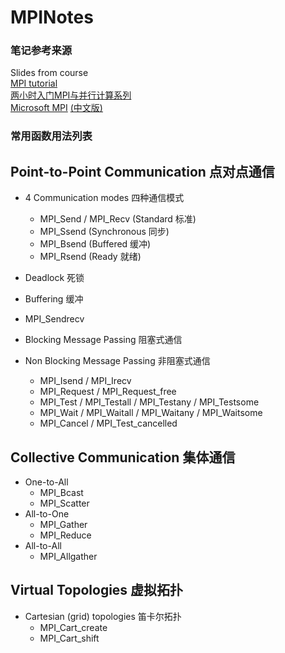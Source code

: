 # MPINotes
### 笔记参考来源
Slides from course  
[MPI tutorial](https://mpitutorial.com/tutorials/)  
[两小时入门MPI与并行计算系列](https://zhuanlan.zhihu.com/p/355652501)  
[Microsoft MPI](https://learn.microsoft.com/en-us/message-passing-interface/microsoft-mpi)  [(中文版)](https://learn.microsoft.com/zh-cn/message-passing-interface/microsoft-mpi)  

### 常用函数用法列表

##  Point-to-Point Communication 点对点通信  
* 4 Communication modes 四种通信模式
  * MPI_Send / MPI_Recv (Standard 标准)  
  * MPI_Ssend (Synchronous 同步)  
  * MPI_Bsend (Buffered 缓冲) 
  * MPI_Rsend (Ready 就绪)
* Deadlock 死锁
* Buffering 缓冲
* MPI_Sendrecv
* Blocking Message Passing 阻塞式通信  

* Non Blocking Message Passing 非阻塞式通信  
  * MPI_Isend / MPI_Irecv  
  * MPI_Request / MPI_Request_free
  * MPI_Test / MPI_Testall / MPI_Testany / MPI_Testsome
  * MPI_Wait / MPI_Waitall / MPI_Waitany / MPI_Waitsome
  * MPI_Cancel / MPI_Test_cancelled
  
## Collective Communication 集体通信  
* One-to-All
  * MPI_Bcast
  * MPI_Scatter
* All-to-One
  * MPI_Gather
  * MPI_Reduce
* All-to-All
  * MPI_Allgather

## Virtual Topologies 虚拟拓扑  
* Cartesian (grid) topologies 笛卡尔拓扑  
  * MPI_Cart_create
  * MPI_Cart_shift
